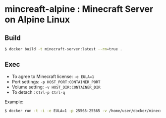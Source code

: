 # mincreaft-alpine : Minecraft Server on Alpine Linux

## Build
``` sh
$ docker build -t minecraft-server:latest --rm=true .
```

## Exec
* To agree to Minecraft license: `-e EULA=1`
* Port settings: `-p HOST_PORT:CONTAINER_PORT`
* Volume setting: `-v HOST_DIR:CONTAINER_DIR`
* To detach : `Ctrl-p Ctrl-q`

Example:

``` sh
$ docker run -t -i -e EULA=1 -p 25565:25565 -v /home/user/docker/minecraft-xxxx:/srv/minecraft minecraft-server:latest
```
